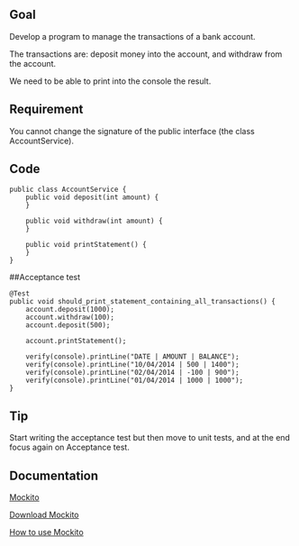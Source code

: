 ## Goal
Develop a program to manage the transactions of a bank account.

The transactions are: deposit money into the account, and withdraw from the account. 

We need to be able to print into the console the result.
## Requirement
You cannot change the signature of the public interface (the class AccountService).
## Code
	public class AccountService {
		public void deposit(int amount) {
		}

		public void withdraw(int amount) {
		}

		public void printStatement() {
		}
	}
##Acceptance test

	@Test
	public void should_print_statement_containing_all_transactions() {
		account.deposit(1000);
		account.withdraw(100);
		account.deposit(500);

		account.printStatement();

		verify(console).printLine("DATE | AMOUNT | BALANCE");
		verify(console).printLine("10/04/2014 | 500 | 1400");
		verify(console).printLine("02/04/2014 | -100 | 900");
		verify(console).printLine("01/04/2014 | 1000 | 1000");
	}
## Tip
Start writing the acceptance test but then move to unit tests, and at the end focus again on Acceptance test.
## Documentation
[Mockito](http://mockito.org)

[Download Mockito](https://code.google.com/p/mockito/downloads/list)

[How to use Mockito](http://site.mockito.org/#now-you-can-verify-interactions)
